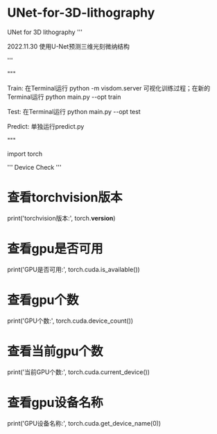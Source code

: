# UNet-for-3D-lithography
UNet for 3D lithography
'''

2022.11.30
使用U-Net预测三维光刻微纳结构

'''

"""

Train: 在Terminal运行 python -m visdom.server 可视化训练过程；在新的Terminal运行 python main.py --opt train

Test: 在Terminal运行 python main.py --opt test

Predict: 单独运行predict.py

"""

import torch


'''
Device Check
'''

# 查看torchvision版本
print('torchvision版本:', torch.__version__)
# 查看gpu是否可用
print('GPU是否可用:', torch.cuda.is_available())
# 查看gpu个数
print('GPU个数:', torch.cuda.device_count())
# 查看当前gpu个数
print('当前GPU个数:', torch.cuda.current_device())
# 查看gpu设备名称
print('GPU设备名称:', torch.cuda.get_device_name(0))

